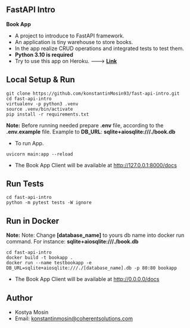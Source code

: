 ## FastAPI Intro
**Book App**
* A project to introduce to FastAPI framework.
* An application is tiny warehouse to store books.
* In the app realize CRUD operations and integrated tests to test them.
* **Python 3.10 is required**
* Try to use this app on Heroku. ---> **[Link](https://km93-fast-api-book-app.herokuapp.com)**

## Local Setup & Run

````
git clone https://github.com/konstantinMosin93/fast-api-intro.git
cd fast-api-intro
virtualenv -p python3 .venv
source .venv/bin/activate
pip install -r requirements.txt
````
**Note:** Before running needed prepare **.env** file, according to the **.env.example** file. Example to **DB_URL**: **sqlite+aiosqlite:///./book.db**
* To run App.
````
uvicorn main:app --reload
````
* The Book App Client will be available at http://127.0.0.1:8000/docs

## Run Tests
````
cd fast-api-intro
python -m pytest tests -W ignore
````

## Run in Docker
**Note:** Note: Change **[database_name]** to yours db name  into docker run command. For instance: **sqlite+aiosqlite:///./book.db**
````
cd fast-api-intro
docker build -t bookapp .
docker run --name testbookapp -e DB_URL=sqlite+aiosqlite:///./[database_name].db -p 80:80 bookapp
````
* The Book App Client will be available at http://0.0.0.0/docs

## Author

* Kostya Mosin
* Email: konstantinmosin@coherentsolutions.com
